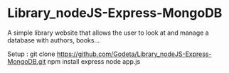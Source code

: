 # Library_nodeJS-Express-MongoDB
A simple library website that allows the user to look at and manage a database with authors, books...

Setup : 
git clone https://github.com/Godeta/Library_nodeJS-Express-MongoDB.git
npm install express
node app.js
